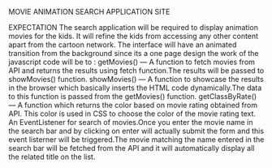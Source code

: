 MOVIE ANIMATION SEARCH APPLICATION SITE

EXPECTATION
The search application will be required to display animation movies for the kids. It will refine the kids from accessing any other content apart from the cartoon network.
The interface will have an animated transition from the background since its a one page design
the work of the javascript code will be to :
getMovies() — A function to fetch movies from API and returns the results using fetch function.The results will be passed to showMovies() function.
showMovies() — A function to showcase the results in the browser which basically inserts the HTML code dynamically.The data to this function is passed from the getMovies() function.
getClassByRate() — A function which returns the color based on movie rating obtained from API. This color is used in CSS to choose the color of the movie rating text.
An EventListener for search of movies.Once you enter the movie name in the search bar and by clicking on enter will actually submit the form and this event listerner will be triggered.The movie matching the name entered in the search bar will be fetched from the API and it will automatically display all the related title on the list.
